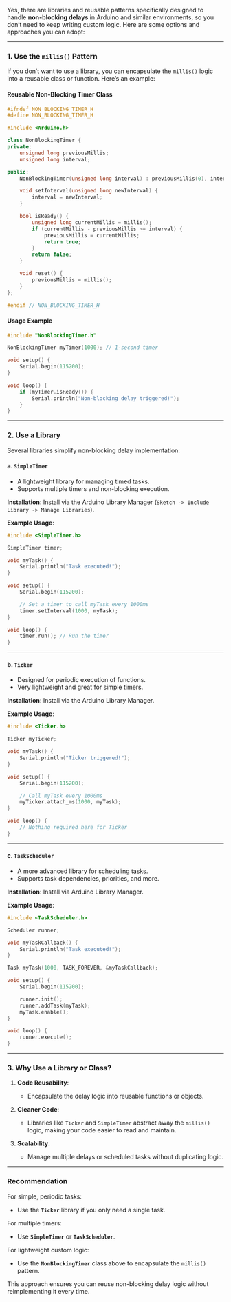 Yes, there are libraries and reusable patterns specifically designed to handle **non-blocking delays** in Arduino and similar environments, so you don’t need to keep writing custom logic. Here are some options and approaches you can adopt:

---

### **1. Use the `millis()` Pattern**

If you don’t want to use a library, you can encapsulate the `millis()` logic into a reusable class or function. Here’s an example:

#### **Reusable Non-Blocking Timer Class**
```cpp
#ifndef NON_BLOCKING_TIMER_H
#define NON_BLOCKING_TIMER_H

#include <Arduino.h>

class NonBlockingTimer {
private:
    unsigned long previousMillis;
    unsigned long interval;

public:
    NonBlockingTimer(unsigned long interval) : previousMillis(0), interval(interval) {}

    void setInterval(unsigned long newInterval) {
        interval = newInterval;
    }

    bool isReady() {
        unsigned long currentMillis = millis();
        if (currentMillis - previousMillis >= interval) {
            previousMillis = currentMillis;
            return true;
        }
        return false;
    }

    void reset() {
        previousMillis = millis();
    }
};

#endif // NON_BLOCKING_TIMER_H
```

#### **Usage Example**
```cpp
#include "NonBlockingTimer.h"

NonBlockingTimer myTimer(1000); // 1-second timer

void setup() {
    Serial.begin(115200);
}

void loop() {
    if (myTimer.isReady()) {
        Serial.println("Non-blocking delay triggered!");
    }
}
```

---

### **2. Use a Library**

Several libraries simplify non-blocking delay implementation:

#### **a. `SimpleTimer`**
- A lightweight library for managing timed tasks.
- Supports multiple timers and non-blocking execution.

**Installation**: Install via the Arduino Library Manager (`Sketch -> Include Library -> Manage Libraries`).

**Example Usage**:
```cpp
#include <SimpleTimer.h>

SimpleTimer timer;

void myTask() {
    Serial.println("Task executed!");
}

void setup() {
    Serial.begin(115200);

    // Set a timer to call myTask every 1000ms
    timer.setInterval(1000, myTask);
}

void loop() {
    timer.run(); // Run the timer
}
```

---

#### **b. `Ticker`**
- Designed for periodic execution of functions.
- Very lightweight and great for simple timers.

**Installation**: Install via the Arduino Library Manager.

**Example Usage**:
```cpp
#include <Ticker.h>

Ticker myTicker;

void myTask() {
    Serial.println("Ticker triggered!");
}

void setup() {
    Serial.begin(115200);

    // Call myTask every 1000ms
    myTicker.attach_ms(1000, myTask);
}

void loop() {
    // Nothing required here for Ticker
}
```

---

#### **c. `TaskScheduler`**
- A more advanced library for scheduling tasks.
- Supports task dependencies, priorities, and more.

**Installation**: Install via Arduino Library Manager.

**Example Usage**:
```cpp
#include <TaskScheduler.h>

Scheduler runner;

void myTaskCallback() {
    Serial.println("Task executed!");
}

Task myTask(1000, TASK_FOREVER, &myTaskCallback);

void setup() {
    Serial.begin(115200);

    runner.init();
    runner.addTask(myTask);
    myTask.enable();
}

void loop() {
    runner.execute();
}
```

---

### **3. Why Use a Library or Class?**

1. **Code Reusability**:
   - Encapsulate the delay logic into reusable functions or objects.

2. **Cleaner Code**:
   - Libraries like `Ticker` and `SimpleTimer` abstract away the `millis()` logic, making your code easier to read and maintain.

3. **Scalability**:
   - Manage multiple delays or scheduled tasks without duplicating logic.

---

### **Recommendation**

For simple, periodic tasks:
- Use the **`Ticker`** library if you only need a single task.

For multiple timers:
- Use **`SimpleTimer`** or **`TaskScheduler`**.

For lightweight custom logic:
- Use the **`NonBlockingTimer`** class above to encapsulate the `millis()` pattern.

This approach ensures you can reuse non-blocking delay logic without reimplementing it every time.